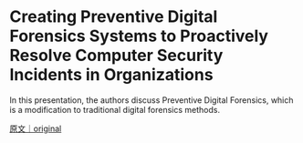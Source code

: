 
# Creating Preventive Digital Forensics Systems to Proactively Resolve Computer Security Incidents in Organizations

In this presentation, the authors discuss Preventive Digital Forensics, which is a modification to traditional digital forensics methods.

[原文｜original](https://insights.sei.cmu.edu/library/creating-preventive-digital-forensics-systems-to-proactively-resolve-computer-security-incidents-in-organizations/)
        